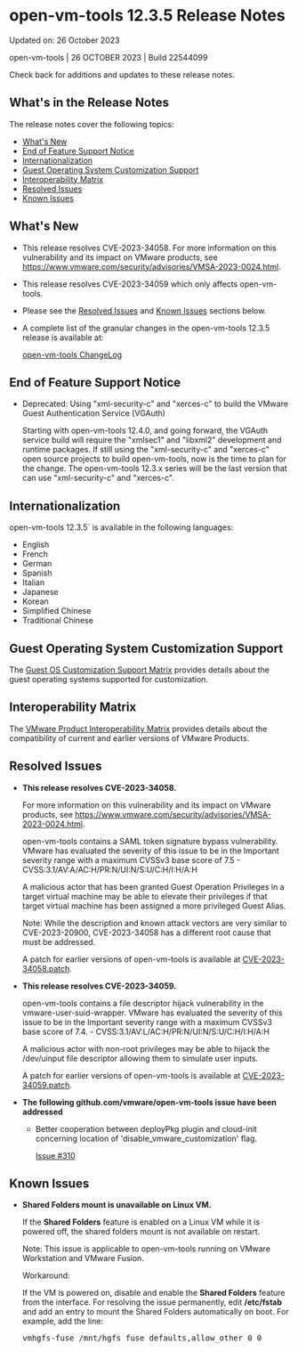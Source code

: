#                      open-vm-tools 12.3.5 Release Notes

Updated on: 26 October 2023

open-vm-tools | 26 OCTOBER 2023 | Build 22544099

Check back for additions and updates to these release notes.

## What's in the Release Notes

The release notes cover the following topics:

* [What's New](#whatsnew) 
* [End of Feature Support Notice](#endsupport)
* [Internationalization](#i18n) 
* [Guest Operating System Customization Support](#guestop) 
* [Interoperability Matrix](#interop) 
* [Resolved Issues](#resolvedissues) 
* [Known Issues](#knownissues)

## <a id="whatsnew" name="whatsnew"></a>What's New

*   This release resolves CVE-2023-34058. For more information on this vulnerability and its impact on VMware products, see https://www.vmware.com/security/advisories/VMSA-2023-0024.html.

*   This release resolves CVE-2023-34059 which only affects open-vm-tools.

*   Please see the [Resolved Issues](#resolvedissues) and [Known Issues](#knownissues) sections below.

*   A complete list of the granular changes in the open-vm-tools 12.3.5 release is available at:

    [open-vm-tools ChangeLog](https://github.com/vmware/open-vm-tools/blob/stable-12.3.5/open-vm-tools/ChangeLog)

## <a id="endsupport" name="endsupport"></a>End of Feature Support Notice

*   Deprecated: Using "xml-security-c" and "xerces-c" to build the VMware Guest Authentication Service (VGAuth)

    Starting with open-vm-tools 12.4.0, and going forward, the VGAuth service build will require the "xmlsec1" and "libxml2" development and runtime packages.  If still using the "xml-security-c" and "xerces-c" open source projects to build open-vm-tools, now is the time to plan for the change.  The open-vm-tools 12.3.x series will be the last version that can use "xml-security-c" and "xerces-c".

## <a id="i18n" name="i18n"></a>Internationalization

open-vm-tools 12.3.5` is available in the following languages:

* English
* French
* German
* Spanish
* Italian
* Japanese
* Korean
* Simplified Chinese
* Traditional Chinese

## <a id="guestop" name="guestop"></a>Guest Operating System Customization Support

The [Guest OS Customization Support Matrix](http://partnerweb.vmware.com/programs/guestOS/guest-os-customization-matrix.pdf) provides details about the guest operating systems supported for customization.

## <a id="interop" name="interop"></a>Interoperability Matrix

The [VMware Product Interoperability Matrix](http://partnerweb.vmware.com/comp_guide2/sim/interop_matrix.php) provides details about the compatibility of current and earlier versions of VMware Products. 

## <a id="resolvedissues" name ="resolvedissues"></a> Resolved Issues

*   **This release resolves CVE-2023-34058.**

    For more information on this vulnerability and its impact on VMware products, see https://www.vmware.com/security/advisories/VMSA-2023-0024.html.

    open-vm-tools contains a SAML token signature bypass vulnerability. VMware has evaluated the severity of this issue to be in the Important severity range with a maximum CVSSv3 base score of 7.5 - CVSS:3.1/AV:A/AC:H/PR:N/UI:N/S:U/C:H/I:H/A:H

    A malicious actor that has been granted Guest Operation Privileges in a target virtual machine may be able to elevate their privileges if that target virtual machine has been assigned a more privileged Guest Alias.

    Note: While the description and known attack vectors are very similar to CVE-2023-20900, CVE-2023-34058 has a different root cause that must be addressed.

    A patch for earlier versions of open-vm-tools is available at [CVE-2023-34058.patch](https://github.com/vmware/open-vm-tools/blob/CVE-2023-34058.patch).

*   **This release resolves CVE-2023-34059.**
 
    open-vm-tools contains a file descriptor hijack vulnerability in the vmware-user-suid-wrapper. VMware has evaluated the severity of this issue to be in the Important severity range with a maximum CVSSv3 base score of 7.4. - CVSS:3.1/AV:L/AC:H/PR:N/UI:N/S:U/C:H/I:H/A:H

    A malicious actor with non-root privileges may be able to hijack the /dev/uinput file descriptor allowing them to simulate user inputs.

    A patch for earlier versions of open-vm-tools is available at [CVE-2023-34059.patch](https://github.com/vmware/open-vm-tools/blob/CVE-2023-34059.patch).

*   **The following github.com/vmware/open-vm-tools issue have been addressed**

    * Better cooperation between deployPkg plugin and cloud-init concerning location of 'disable_vmware_customization' flag.

      [Issue #310](https://github.com/vmware/open-vm-tools/issues/310)  


## <a id="knownissues" name="knownissues"></a>Known Issues


*   **Shared Folders mount is unavailable on Linux VM.**

    If the **Shared Folders** feature is enabled on a Linux VM while it is powered off, the shared folders mount is not available on restart.

    Note: This issue is applicable to open-vm-tools running on VMware Workstation and VMware Fusion.

    Workaround:

    If the VM is powered on, disable and enable the **Shared Folders** feature from the interface. For resolving the issue permanently, edit **/etc/fstab** and add an entry to mount the Shared Folders automatically on boot.  For example, add the line:

    <tt>vmhgfs-fuse   /mnt/hgfs    fuse    defaults,allow_other    0    0</tt>

